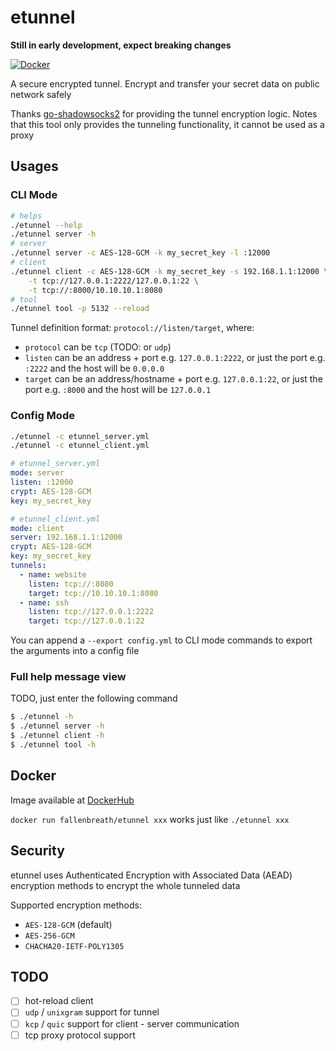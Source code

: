 # etunnel

**Still in early development, expect breaking changes**

[![Docker](https://img.shields.io/docker/v/fallenbreath/etunnel/latest)](https://hub.docker.com/r/fallenbreath/etunnel)

A secure encrypted tunnel. Encrypt and transfer your secret data on public network safely

Thanks [go-shadowsocks2](https://github.com/shadowsocks/go-shadowsocks2) for providing the tunnel encryption logic.
Notes that this tool only provides the tunneling functionality, it cannot be used as a proxy

## Usages

### CLI Mode

```bash
# helps
./etunnel --help
./etunnel server -h
# server
./etunnel server -c AES-128-GCM -k my_secret_key -l :12000
# client
./etunnel client -c AES-128-GCM -k my_secret_key -s 192.168.1.1:12000 \
    -t tcp://127.0.0.1:2222/127.0.0.1:22 \
    -t tcp://:8000/10.10.10.1:8080
# tool
./etunnel tool -p 5132 --reload
```

Tunnel definition format: `protocol://listen/target`, where:

- `protocol` can be `tcp` (TODO: or `udp`)
- `listen` can be an address + port e.g. `127.0.0.1:2222`, or just the port e.g. `:2222` and the host will be `0.0.0.0`
- `target` can be an address/hostname + port e.g. `127.0.0.1:22`, or just the port e.g. `:8000` and the host will be `127.0.0.1`

### Config Mode

```bash
./etunnel -c etunnel_server.yml
./etunnel -c etunnel_client.yml
```

```yaml
# etunnel_server.yml
mode: server
listen: :12000
crypt: AES-128-GCM
key: my_secret_key
```

```yaml
# etunnel_client.yml
mode: client
server: 192.168.1.1:12000
crypt: AES-128-GCM
key: my_secret_key
tunnels:
  - name: website
    listen: tcp://:8080
    target: tcp://10.10.10.1:8080
  - name: ssh
    listen: tcp://127.0.0.1:2222
    target: tcp://127.0.0.1:22
```

You can append a `--export config.yml` to CLI mode commands to export the arguments into a config file

### Full help message view

TODO, just enter the following command

```bash
$ ./etunnel -h
$ ./etunnel server -h
$ ./etunnel client -h
$ ./etunnel tool -h
```

## Docker

Image available at [DockerHub](https://hub.docker.com/r/fallenbreath/etunnel)

`docker run fallenbreath/etunnel xxx` works just like `./etunnel xxx`

## Security

etunnel uses Authenticated Encryption with Associated Data (AEAD) encryption methods to encrypt the whole tunneled data

Supported encryption methods:

- `AES-128-GCM` (default)
- `AES-256-GCM`
- `CHACHA20-IETF-POLY1305`

## TODO

- [ ] hot-reload client
- [ ] `udp` / `unixgram` support for tunnel
- [ ] `kcp` / `quic` support for client - server communication
- [ ] tcp proxy protocol support
